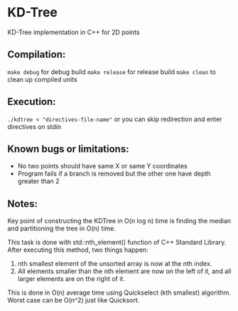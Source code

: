 # KD-Tree
KD-Tree implementation in C++ for 2D points

## Compilation:
`make debug` for debug build
`make release` for release build
`make clean` to clean up compiled units

## Execution:
`./kdtree < "directives-file-name"` or you can skip redirection and enter directives on stdin

## Known bugs or limitations:
- No two points should have same X or same Y coordinates
- Program fails if a branch is removed but the other one have depth greater than 2

## Notes:
Key point of constructing the KDTree in O(n log n) time is finding the median and partitioning the tree in O(n) time.

This task is done with std::nth_element() function of C++ Standard Library. After executing this method, two things happen:
1. nth smallest element of the unsorted array is now at the nth index.
2. All elements smaller than the nth element are now on the left of it, and all larger elements are on the right of it.

This is done in O(n) average time using Quickselect (kth smallest) algorithm. Worst case can be O(n^2) just like Quicksort.
